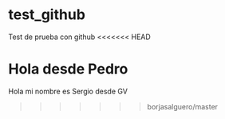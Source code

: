 # test_github
Test de prueba con github
<<<<<<< HEAD


Hola desde Pedro
=======
Hola mi nombre es Sergio desde GV
>>>>>>> borjasalguero/master
